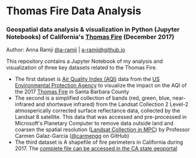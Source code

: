# Thomas Fire Data Analysis

### Geospatial data analysis &amp; visualization in Python (Jupyter Notebooks) of California's [Thomas Fire](https://en.wikipedia.org/wiki/Thomas_Fire) (December 2017) 

Author: Anna Ramji [@a-ramji](https://github.com/a-ramji) | a-ramji@github.io

This repository contains a Jupyter Notebook of my analysis and visualization of three key datasets related to the Thomas Fire.

- The first dataset is [Air Quality Index (AQI)](https://www.airnow.gov/aqi/aqi-basics/) data from the [US Environmental Protection Agency](https://www.epa.gov) to visualize the impact on the AQI of the 2017 [Thomas Fire](https://en.wikipedia.org/wiki/Thomas_Fire) in Santa Barbara County
- The second is a simplified collection of bands (red, green, blue, near-infrared and shortwave infrared) from the Landsat Collection 2 Level-2 atmosperically corrected surface reflectance data, collected by the Landsat 8 satellite. This data that was accessed and pre-processed in Microsoft's Planetary Computer to remove data outside land and coarsen the spatial resolution ([Landsat Collection in MPC](https://planetarycomputer.microsoft.com/dataset/landsat-c2-l2)) by Professor Carmen Galaz-Garcia ([@carmengg](https://github.com/carmengg) on GitHub)
- The third dataset is A shapefile of fire perimeters in California during 2017. The [complete file can be accessed in the CA state geoportal](https://gis.data.ca.gov/datasets/CALFIRE-Forestry::california-fire-perimeters-all-1/about)


